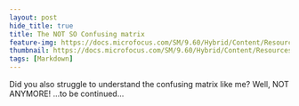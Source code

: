 ```yaml
---
layout: post
hide_title: true
title: The NOT SO Confusing matrix
feature-img: https://docs.microfocus.com/SM/9.60/Hybrid/Content/Resources/Images/smartanalytics/confusion_matrix.png
thumbnail: https://docs.microfocus.com/SM/9.60/Hybrid/Content/Resources/Images/smartanalytics/confusion_matrix.png
tags: [Markdown]
---
```


Did you also struggle to understand the confusing matrix like me? Well, NOT ANYMORE! ...to be continued...

